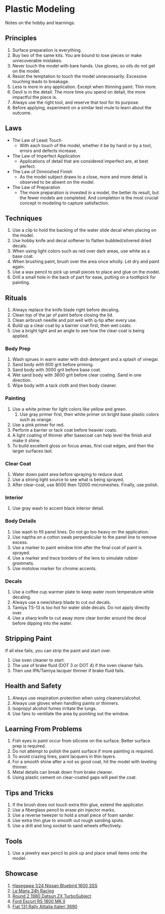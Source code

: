 # Plastic Modeling

Notes on the hobby and learnings.

## Principles

1. Surface preparation is everything.
1. Buy two of the same kits. You are bound to lose pieces or make unrecoverable mistakes.
1. Never touch the model with bare hands. Use gloves, so oils do not get on the model.
1. Resist the temptation to touch the model unnecessarily. Excessive touching leads to breakage.
1. Less is more in any application. Except when thinning paint. Thin more.
1. Devil is in the detail. The more time you spend on detail, the more impactful the piece is.
1. Always use the right tool, and reserve that tool for its purpose.
1. Before applying, experiment on a similar test mule to learn about the outcome.

## Laws

* The Law of Least Touch
    - With each touch of the model, whether it be by hand or by a tool, errors and defects increase.
* The Law of Imperfect Application
    - Applications of detail that are considered imperfect are, at best perfect.
* The Law of Diminished Finish
    - As the model subject draws to a close, more and more detail is observed to be absent on the model.
* The Law of Preparation
    - The more preparation is invested in a model, the better its result, but the fewer models are completed. And completion is the most crucial concept in modeling to capture satisfaction.

## Techniques

1. Use a clip to hold the backing of the water slide decal when placing on the model.
1. Use hobby knife and decal softener to flatten bubbled/silvered dried decals.
1. When using light colors such as red over dark areas, use white as a base coat.
1. When brushing paint, brush over the area once wholly. Let dry and paint again.
1. Use a wax pencil to pick up small pieces to place and glue on the model.
1. Drill a small hole in the back of part for ease, putting on a toothpick for painting.

## Rituals

1. Always replace the knife blade right before decaling.
1. Clean top of the jar of paint before closing the lid.
1. Clean airbrush needle and pot well with q-tip after every use.
1. Build up a clear coat by a barrier coat first, then wet coats.
1. Use a bright light and an angle to see how the clear coat is being applied.

### Body Prep

1. Wash sprues in warm water with dish detergent and a splash of vinegar.
1. Sand body with 600 grit before priming.
1. Sand body with 3000 grit before base coat.
1. Wet sand body with 3600 grit before clear coating. Sand in one direction.
1. Wipe body with a tack cloth and then body cleaner.

### Painting

1. Use a white primer for light colors like yellow and green.
    1. Use gray primer first, then white primer on bright base plastic colors such as orange.
1. Use a pink primer for red.
1. Perform a barrier or tack coat before heavier coats.
1. A light coating of thinner after basecoat can help level the finish and make it shine.
1. To build excellent gloss on focus areas, first coat edges, and then the larger surfaces last.

### Clear Coat

1. Water down paint area before spraying to reduce dust.
1. Use a strong light source to see what is being sprayed.
1. After clear-coat, use 8000 then 12000 micromeshes. Finally, use polish.

### Interior

1. Use gray wash to accent black interior detail.

### Body Details

1. Use wash to fill panel lines. Do not go too heavy on the application.
1. Use naptha on a cotton swab perpendicular to the panel line to remove excess.
1. Use a marker to paint window trim after the final coat of paint is sprayed.
1. Use a marker and trace borders of the lens to simulate rubber grommets.
1. Use motolow marker for chrome accents.

### Decals

1. Use a coffee cup warmer plate to keep water room temperature while decaling.
1. Always use a new/sharp blade to cut out decals.
1. Tamiya TS-13 is too hot for water slide decals. Do not apply directly over.
1. Use a sharp knife to cut away more clear border around the decal before dipping into the water.

## Stripping Paint

If all else fails, you can strip the paint and start over.

1. Use oven cleaner to start.
1. The use of brake fluid (DOT 3 or DOT 4) if the oven cleaner fails.
1. Then use IPA/Tamiya lacquer thinner if brake fluid fails.

## Health and Safety

1. Always use respiration protection when using cleaners/alcohol.
1. Always use gloves when handling paints or thinners.
1. Isopropyl alcohol fumes irritate the lungs.
1. Use fans to ventilate the area by pointing out the window.

## Learning From Problems

1. Fish eyes in paint occur from silicone on the surface. Better surface prep is required.
1. Do not attempt to polish the paint surface if more painting is required.
1. To avoid crazing lines, paint lacquers in thin layers.
1. For a smooth shine after a not so good coat, hit the model with leveling thinner.
1. Metal details can break down from brake cleaner.
1. Using plastic cement on clear-coated gaps will peel the coat.

## Tips and Tricks

1. If the brush does not touch extra thin glue, extend the applicator.
1. Use a fiberglass pencil to erase pin injector marks.
1. Use a reverse tweezer to hold a small piece of foam sander.
1. Use extra thin glue to smooth out rough sanding spots.
1. Use a drill and long socket to sand wheels effectively.

## Tools

1. Use a jewelry wax pencil to pick up and place small items onto the model.

## Showcase

1. [Hasegawa 1/24 Nissan Bluebird 1600 SSS](https://scaledworld.net/hasegawa-1-24-nissan-bluebird-1600-sss-2018)
1. [Le Mans 24h Racing](https://scaledworld.net/le-mans-24h-racing-2018)
1. [Round 2 1980 Datsun ZX TurboSubject](https://scaledworld.net/round-2-1980-datsun-zx-turbosubject)
1. [Ford Escort RS 1800 MK.II](https://scaledworld.net/ford-escort-rs-1800-mk-ii-2020)
1. [Fiat 131 Rally Alitalia Italeri 3690](https://scaledworld.net/fiat-131-rally-alitalia-italeri-3690-2020)
